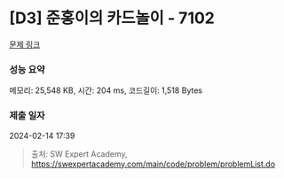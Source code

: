 # [D3] 준홍이의 카드놀이 - 7102 

[문제 링크](https://swexpertacademy.com/main/code/problem/problemDetail.do?contestProbId=AWkIlHWqBYcDFAXC) 

### 성능 요약

메모리: 25,548 KB, 시간: 204 ms, 코드길이: 1,518 Bytes

### 제출 일자

2024-02-14 17:39



> 출처: SW Expert Academy, https://swexpertacademy.com/main/code/problem/problemList.do